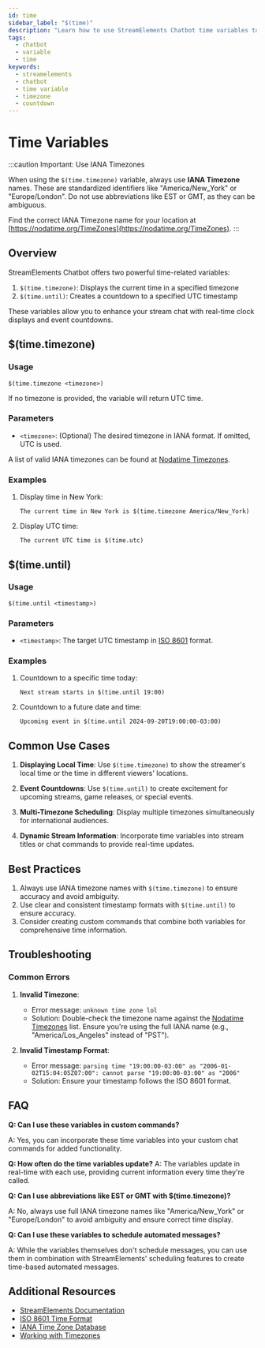 ```yaml
---
id: time
sidebar_label: "$(time)"
description: "Learn how to use StreamElements Chatbot time variables to display current time and countdowns in your stream chat."
tags:
  - chatbot
  - variable
  - time
keywords:
  - streamelements
  - chatbot
  - time variable
  - timezone
  - countdown
---
```


# Time Variables

:::caution Important: Use IANA Timezones

When using the `$(time.timezone)` variable, always use **IANA Timezone** names. These are standardized identifiers like "America/New_York" or "Europe/London". Do not use abbreviations like EST or GMT, as they can be ambiguous.

Find the correct IANA Timezone name for your location at [https://nodatime.org/TimeZones](https://nodatime.org/TimeZones).
:::

## Overview

StreamElements Chatbot offers two powerful time-related variables:

1. `$(time.timezone)`: Displays the current time in a specified timezone
2. `$(time.until)`: Creates a countdown to a specified UTC timestamp

These variables allow you to enhance your stream chat with real-time clock displays and event countdowns.

## $(time.timezone)

### Usage

```
$(time.timezone <timezone>)
```

If no timezone is provided, the variable will return UTC time.

### Parameters

- `<timezone>`: (Optional) The desired timezone in IANA format. If omitted, UTC is used.

A list of valid IANA timezones can be found at [Nodatime Timezones](https://nodatime.org/TimeZones).

### Examples

1. Display time in New York:
   ```
   The current time in New York is $(time.timezone America/New_York)
   ```

2. Display UTC time:
   ```
   The current UTC time is $(time.utc)
   ```

## $(time.until)

### Usage

```
$(time.until <timestamp>)
```

### Parameters

- `<timestamp>`: The target UTC timestamp in [ISO 8601](https://en.wikipedia.org/wiki/ISO_8601) format.

### Examples

1. Countdown to a specific time today:
   ```
   Next stream starts in $(time.until 19:00)
   ```

2. Countdown to a future date and time:
   ```
   Upcoming event in $(time.until 2024-09-20T19:00:00-03:00)
   ```

## Common Use Cases

1. **Displaying Local Time**: Use `$(time.timezone)` to show the streamer's local time or the time in different viewers' locations.

2. **Event Countdowns**: Use `$(time.until)` to create excitement for upcoming streams, game releases, or special events.

3. **Multi-Timezone Scheduling**: Display multiple timezones simultaneously for international audiences.

4. **Dynamic Stream Information**: Incorporate time variables into stream titles or chat commands to provide real-time updates.

## Best Practices

1. Always use IANA timezone names with `$(time.timezone)` to ensure accuracy and avoid ambiguity.
2. Use clear and consistent timestamp formats with `$(time.until)` to ensure accuracy.
3. Consider creating custom commands that combine both variables for comprehensive time information.

## Troubleshooting

### Common Errors

1. **Invalid Timezone**:
   - Error message: `unknown time zone lol`
   - Solution: Double-check the timezone name against the [Nodatime Timezones](https://nodatime.org/TimeZones) list. Ensure you're using the full IANA name (e.g., "America/Los_Angeles" instead of "PST").

2. **Invalid Timestamp Format**:
   - Error message: `parsing time "19:00:00-03:00" as "2006-01-02T15:04:05Z07:00": cannot parse "19:00:00-03:00" as "2006"`
   - Solution: Ensure your timestamp follows the ISO 8601 format.

## FAQ

**Q: Can I use these variables in custom commands?**

A: Yes, you can incorporate these time variables into your custom chat commands for added functionality.

**Q: How often do the time variables update?**
A: The variables update in real-time with each use, providing current information every time they're called.

**Q: Can I use abbreviations like EST or GMT with $(time.timezone)?**

A: No, always use full IANA timezone names like "America/New_York" or "Europe/London" to avoid ambiguity and ensure correct time display.

**Q: Can I use these variables to schedule automated messages?**

A: While the variables themselves don't schedule messages, you can use them in combination with StreamElements' scheduling features to create time-based automated messages.

## Additional Resources

- [StreamElements Documentation](https://dev.streamelements.com/docs)
- [ISO 8601 Time Format](https://en.wikipedia.org/wiki/ISO_8601)
- [IANA Time Zone Database](https://www.iana.org/time-zones)
- [Working with Timezones](https://www.timeanddate.com/time/time-zones.html)
